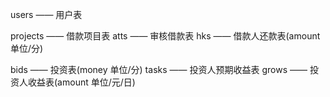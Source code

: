 users —— 用户表

projects —— 借款项目表
atts —— 审核借款表
hks —— 借款人还款表(amount 单位/分)

bids —— 投资表(money 单位/分)
tasks —— 投资人预期收益表
grows —— 投资人收益表(amount 单位/元/日)